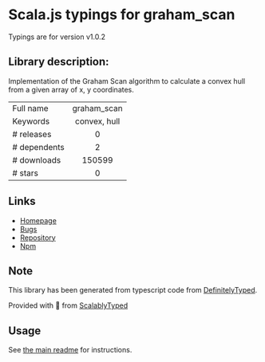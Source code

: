 
# Scala.js typings for graham_scan

Typings are for version v1.0.2

## Library description:
Implementation of the Graham Scan algorithm to calculate a convex hull from a given array of x, y coordinates.

|                    |                 |
| ------------------ | :-------------: |
| Full name          | graham_scan |
| Keywords           | convex, hull |
| # releases         | 0 |
| # dependents       | 2 |
| # downloads        | 150599 |
| # stars            | 0 |

## Links
- [Homepage](http://brian3kb.github.io/graham_scan_js)
- [Bugs](https://github.com/brian3kb/graham_scan_js/issues)
- [Repository](https://github.com/brian3kb/graham_scan_js)
- [Npm](https://www.npmjs.com/package/graham_scan)
    


## Note
This library has been generated from typescript code from [DefinitelyTyped](https://definitelytyped.org).

Provided with :purple_heart: from [ScalablyTyped](https://github.com/oyvindberg/ScalablyTyped)

## Usage
See [the main readme](../../readme.md) for instructions.


